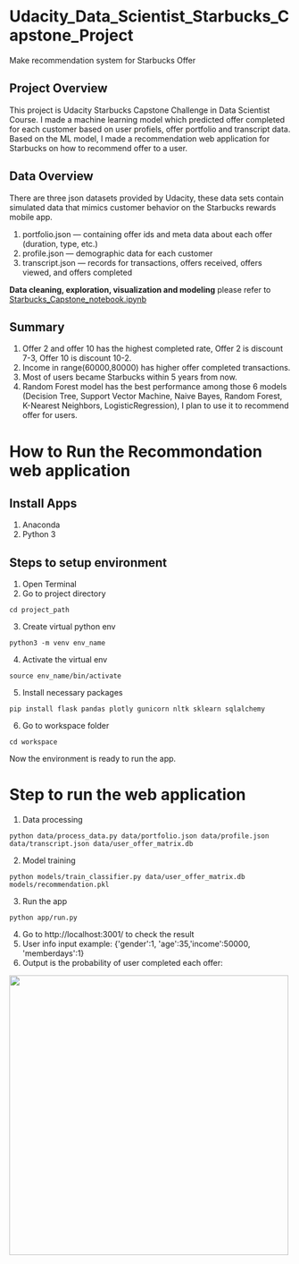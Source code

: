 # Udacity_Data_Scientist_Starbucks_Capstone_Project
Make recommendation system for Starbucks Offer

## Project Overview
This project is Udacity Starbucks Capstone Challenge in Data Scientist Course. I made a machine learning model which predicted offer completed for each customer based on user profiels, offer portfolio and transcript data. Based on the ML model, I made a recommendation web application for Starbucks on how to recommend offer to a user.

## Data Overview
There are three json datasets provided by Udacity, these data sets contain simulated data that mimics customer behavior on the Starbucks rewards mobile app. 
1. portfolio.json — containing offer ids and meta data about each offer (duration, type, etc.)
2. profile.json — demographic data for each customer
3. transcript.json — records for transactions, offers received, offers viewed, and offers completed

**Data cleaning, exploration, visualization and modeling** please refer to [Starbucks_Capstone_notebook.ipynb](Starbucks_Capstone_notebook.ipynb)

## Summary
1. Offer 2 and offer 10 has the highest completed rate, Offer 2 is discount 7-3, Offer 10 is discount 10-2.
2. Income in range(60000,80000) has higher offer completed transactions.
3. Most of users became Starbucks within 5 years from now.
4. Random Forest model has the best performance among those 6 models (Decision Tree, Support Vector Machine, Naive Bayes, Random Forest, K-Nearest Neighbors, LogisticRegression), I plan to use it to recommend offer for users.

# How to Run the Recommondation web application

## Install Apps
1. Anaconda
2. Python 3

## Steps to setup environment
1. Open Terminal
2. Go to project directory
```
cd project_path
```
3. Create virtual python env
```
python3 -m venv env_name
```
4. Activate the virtual env
```
source env_name/bin/activate
```
5. Install necessary packages
```
pip install flask pandas plotly gunicorn nltk sklearn sqlalchemy
```
6. Go to workspace folder
```
cd workspace
```
Now the environment is ready to run the app.

# Step to run the web application
1. Data processing
```
python data/process_data.py data/portfolio.json data/profile.json data/transcript.json data/user_offer_matrix.db
```
2. Model training
```
python models/train_classifier.py data/user_offer_matrix.db models/recommendation.pkl
```
3. Run the app
```
python app/run.py
```
4. Go to http://localhost:3001/ to check the result
5. User info input example: {'gender':1, 'age':35,'income':50000, 'memberdays':1}
6. Output is the probability of user completed each offer:
<img src="https://user-images.githubusercontent.com/8360742/137703150-9fe8191f-de0c-4314-b29b-13250d4aee32.png" width="500" />

